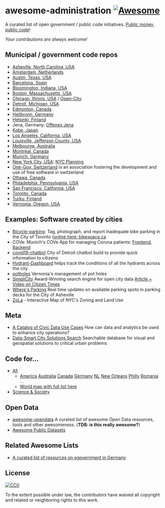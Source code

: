 # awesome-administration [![Awesome](https://awesome.re/badge-flat.svg)](https://awesome.re)

A curated list of open government / public code initiatives. [Public money, public code](https://publiccode.eu/)!

*Your contributions are always welcome!*

## Municipal / government code repos

  * [Asheville, North Carolina, USA](https://github.com/cityofasheville)
  * [Amsterdam, Netherlands](https://github.com/amsterdam)
  * [Austin, Texas, USA](https://github.com/cityofaustin)
  * [Barcelona, Spain](https://github.com/AjuntamentdeBarcelona)
  * [Bloomington, Indiana, USA](https://github.com/City-of-Bloomington)
  * [Boston, Massachusetts, USA](https://github.com/CityOfBoston)
  * [Chicago, Illinois, USA](https://github.com/Chicago) / [Open-City](https://github.com/open-city)
  * [Detroit, Michigan, USA](https://github.com/CityOfDetroit)
  * [Edmonton, Canada](https://github.com/CityofEdmonton)
  * [Heilbronn, Germany](https://github.com/opendata-heilbronn)
  * [Helsinki, Finland](https://github.com/City-of-Helsinki)
  * Jena, Germany: [Offenes Jena](https://github.com/OffenesJena)
  * [Kobe, Japan](https://github.com/city-of-kobe)
  * [Los Angeles, California, USA](https://github.com/CityOfLosAngeles)
  * [Louisville, Jefferson County, USA](https://github.com/LouisvilleMetro)
  * [Melbourne, Australia](https://github.com/City-of-Melbourne/)
  * [Montréal, Canada](https://github.com/VilledeMontreal)
  * [Munich, Germany](https://github.com/it-at-m)
  * [New York City, USA](https://github.com/cityofnewyork): [NYC Planning](https://github.com/NYCPlanning)
  * [One-Gov, Switzerland](https://github.com/OneGov) is an association fostering the development and use of free software in switzerland
  * [Ottawa, Canada](https://github.com/cityofottawa)
  * [Philadelphia, Pennsylvania, USA](https://github.com/CityOfPhiladelphia)
  * [San Francisco, California, USA](https://github.com/SFMOCI)
  * [Toronto, Canada](https://github.com/CityofToronto)
  * [Turku, Finland](https://github.com/city-of-turku)
  * [Vernonia, Oregon, USA](https://github.com/CityOfVernonia)


## Examples: Software created by cities

  * [Bicycle-parking](https://gitlab.com/bikespace/Bicycle-parking): Tag, photograph, and report inadequate bike parking in the City of Toronto ([online here: bikespace.ca](https://www.bikespace.ca/)
  * COVe: Munich's COVe App for managing Corona patients: [Frontend](https://github.com/it-at-m/cove-frontend), [Backend](https://github.com/it-at-m/cove-backend)
  * [covid19-chatbot](https://github.com/CityOfDetroit/covid19-chatbot) City of Detroit chatbot build to provide quick information to citizens
  * [Hydrant-Dashboard](https://github.com/CityOfDetroit/hydrant-dashboard) helps track the conditions of all the hydrants across the city
  * [potholes](https://github.com/CityOfVernonia/potholes.vernonia-or.gov) Vernonia's management of pot holes
  * [SimpliCity](https://github.com/cityofasheville/simplicity2) Award-Winning search engine for open city data [Article + Video on Citizen Times](https://eu.citizen-times.com/story/money/business/2015/10/14/asheville-tool-helps-find-city-data-won-award-simplicity/73888288/)
  * [Where's Parking](https://github.com/cityofasheville/wheres-parking) Real time updates on available parking spots in parking decks for the City of Asheville
  * [ZoLa](https://github.com/NYCPlanning/labs-zola) - Interactive Map of NYC's Zoning and Land Use

## Meta

  * [A Catalog of Civic Data Use Cases](https://datasmart.ash.harvard.edu/news/article/how-can-data-and-analytics-be-used-to-enhance-city-operations-723) How can data and analytics be used to enhance city operations?
  * [Data-Smart City Solutions Search](https://datasmart.ash.harvard.edu/civic-analytics-network/solutions-search) Searchable database for visual and geospatial solutions to critical urban problems

## Code for...

  * [All](https://codeforall.org/)
    * [America](https://www.codeforamerica.org/) [Australia](https://codeforaustralia.org/) [Canada](https://codefor.ca/) [Germany](https://www.codefor.de/) [NL](https://www.codefor.nl/) [New Orleans](https://github.com/codefornola) [Philly](https://codeforphilly.org/) [Romania](https://code4.ro/) ...
    * [World map with full list here](https://codeforall.org/members)
  * [Science & Society](https://codeforscience.org/)

## Open Data

  * [awesome-opendata](https://github.com/DigitalCommonsLab/awesome-opendata) A curated list of awesome Open Data resources, tools and other awesomeness. (**TDB: is this really awesome?**)
  * [Awesome Public Datasets](https://github.com/awesomedata/awesome-public-datasets)

## Related Awesome Lists
  * [A curated list of resources on egovernment in Germany](https://github.com/codedust/awesome-egov-de)

## License

[![CC0](http://mirrors.creativecommons.org/presskit/buttons/88x31/svg/cc-zero.svg)](https://creativecommons.org/publicdomain/zero/1.0/)

To the extent possible under law, the contributors have waived all copyright and related or neighboring rights to this work.
